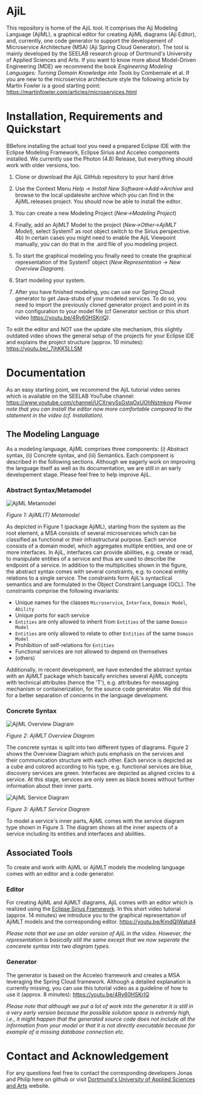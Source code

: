 # AjiL
This repository is home of the AjiL tool. It comprises the Aji Modeling Language (AjiML), a graphical editor for creating AjiML diagrams (Aji Editor), and, currently, one code generator to support the developement of Microservice Architecture (MSA) (Aji Spring Cloud Generator). The tool is mainly developed by the SEELAB research group of Dortmund's University of Applied Sciences and Arts. If you want to know more about Model-Driven Engineering (MDE) we recommend the book *Engineering Modeling Languages: Turning Domain Knowledge into Tools* by Combemale et al. If you are new to the microservice architecture style the following article by Martin Fowler is a good starting point: https://martinfowler.com/articles/microservices.html

# Installation, Requirements and Quickstart
BBefore installing the actual tool you need a prepared Eclipse IDE with the Eclipse Modeling Framework, Eclipse Sirius and Acceleo components installed. We currently use the Photon (4.8) Release, but everything should work with older versions, too. 

1) Clone or download the AjiL GitHub repository to your hard drive
2) Use the Context Menu *Help -> Install New Software->Add->Archive* and browse to the local updatesite archive which you can find in the AjiML.releases project. You should now be able to install the editor.
3) You can create a new Modeling Project (*New->Modeling Project*)
4) Finally, add an AjiMLT Model to the project (*New->Other->AjiMLT Model*), select SystemT as root object switch to the Sirius perspective.
4b) In certain cases you might need to enable the AjiL Viewpoint manually, you can do that in the .aird file of you modeling project.
5) To start the graphical modeling you finally need to create the graphical representation of the SystemT object (*New Representation -> New Overview Diagram*).
6) Start modeling your system.

7) After you have finished modeling, you can use our Spring Cloud generator to get Java-stubs of your modeled services. To do so, you need to import the previously cloned generator project and point in its run configuration to your model file (cf Generator section or this short video https://youtu.be/4Ry60HSKrIQ). 

To edit the editor and NOT use the update site mechanism, this slightly outdated video shows the general setup of the projects for your Eclipse IDE and explains the project structure (approx. 10 minutes):
https://youtu.be/_7jhKK5LLSM 

# Documentation
As an easy starting point, we recommend the AjiL tutorial video series which is available on the SEELAB YouTube channel: https://www.youtube.com/channel/UCXrwySsGstqOxUOhNstmkng 
*Please note that you can install the editor now more comfortable compared to the statement in the video (cf. Installation).* 

## The Modeling Language
As a modeling language, AjiML comprises three components: (i) Abstract syntax, (ii) Concrete syntax, and (iii) Semantics. Each component is described in the following sections. Although we eagerly work on improving the language itself as well as its documentation, we are still in an early developement stage. Please feel free to help improve AjiL.

### Abstract Syntax/Metamodel
![AjiML Metamodel](pictures/metamodel.png "Figure 1: AjiML Metamodel")

*Figure 1: AjiML(T) Metamodel*

As depicted in Figure 1 (package AjiML), starting from the system as the root element, a MSA consists of several microservices which can
be classified as functional or their infrastructural purpose. Each service consists of a domain
model, which aggregates multiple entities, and one or more interfaces. In AjiL, interfaces can
provide abilities, e.g. create or read, to manipulate entities of a service and thus are used to describe the endpoint of a service. In addition to the multiplicities shown in the figure, the abstract syntax comes with several constraints, e.g. to conceal entity relations to a single service. The constraints form AjiL's syntactical semantics and are formulated in the Object
Constraint Language (OCL). The constraints comprise the following invariants:
* Unique names for the classes `Microservice`, `Interface`, `Domain Model`, `Ability`
* Unique ports for each service
* `Entities` are only allowed to inherit from `Entities` of the same `Domain Model`
* `Entities` are only allowed to relate to other `Entities` of the same `Domain Model`  
* Prohibition of self-relations for `Entities`
* Functional services are not allowed to depend on themselves
* (others)

Additionally, in recent development, we have extended the abstract syntax with an AjiMLT package which basically enriches several AjiML concepts with technical attributes (hence the 'T'), e.g. attributes for messaging mechanism or containerization, for the source code generator. We did this for a better separation of concerns in the language development.

### Concrete Syntax
![AjiML Overview Diagram](pictures/overview.png "Figure 2: AjiMLT Overview Diagram")

*Figure 2: AjiMLT Overview Diagram*

The concrete syntax is split into two different types of diagrams. Figure 2 shows the Overview Diagram which puts emphasis on the services and their communication structure with each other. Each service is depicted as a cube and colored according to his type, e.g. functional services are blue, discovery services are green. Interfaces are depicted as aligned circles to a service. At this stage, services are only seen as black boxes without further information about their inner parts.

![AjiML Service Diagram](pictures/detail.png "Figure 3: AjiMLT Service Diagram")

*Figure 3: AjiMLT Service Diagram*

To model a service's inner parts, AjiML comes with the service diagram type shown in Figure 3. The diagram shows all the inner aspects of a service including its entities and interfaces and abilities.

## Associated Tools
To create and work with AjiML or AjiMLT models the modeling language comes with an editor and a code generator.

### Editor
For creating AjiML and AjiMLT diagrams, AjiL comes with an editor which is realized using the [Eclipse Sirius
Framework](https://projects.eclipse.org/projects/modeling.sirius). In this short video tutorial (approx. 14 minutes) we introduce you to the graphical representation of AjiMLT models and the corresponding editor. 
https://youtu.be/KmdQIWatut4 

*Please note that we use an older version of AjiL in the video. However, the representation is basically still the same except that we now seperate the concerete syntax into two diagram types.*

### Generator
The generator is based on the Acceleo framework and creates a MSA leveraging the Spring Cloud framework. Although a detailed explanation is currently missing, you can use this tutorial video as a guideline of how to use it (approx. 8 minutes): 
https://youtu.be/4Ry60HSKrIQ

*Please note that although we put a lot of work into the generator it is still in a very early version because the possible solution space is extremly high, i.e., it might happen that the generated source code does not include all the information from your model or that it is not directly executable because for example of a missing database connection etc.*

# Contact and Acknowledgement
For any questions feel free to contact the corresponding developers Jonas and Philip here on github or visit [Dortmund's University of Applied Sciences and Arts](https://www.fh-dortmund.de/en/addresses/idial/sorgalla_jonas.php) website.
